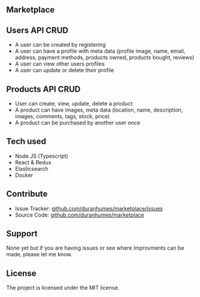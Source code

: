 ## Marketplace

## Users API CRUD
- A user can be created by registering
- A user can have a profile with meta data (profile image, name, email, address, payment methods, products owned, products bought, reviews)
- A user can view other users profiles
- A user can update or delete their profile

## Products API CRUD
- User can create, view, update, delete a product
- A product can have images, meta data (location, name, description, images, comments, tags, stock, price)
- A product can be purchased by another user once

## Tech used
- Node JS (Typescript)
- React & Redux
- Elasticsearch
- Docker

## Contribute
-   Issue Tracker: [github.com/duranhumes/marketplace/issues](https://github.com/duranhumes/marketplace/issues)
-   Source Code: [github.com/duranhumes/marketplace](https://github.com/duranhumes/marketplace)

## Support
None yet but if you are having issues or see where improvments can be made, please let me know.

## License
The project is licensed under the MIT license.
